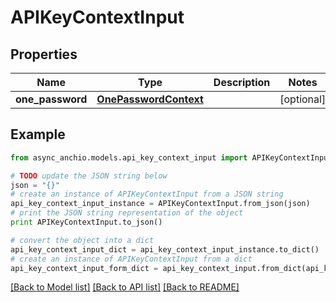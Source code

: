 # APIKeyContextInput


## Properties

Name | Type | Description | Notes
------------ | ------------- | ------------- | -------------
**one_password** | [**OnePasswordContext**](OnePasswordContext.md) |  | [optional] 

## Example

```python
from async_anchio.models.api_key_context_input import APIKeyContextInput

# TODO update the JSON string below
json = "{}"
# create an instance of APIKeyContextInput from a JSON string
api_key_context_input_instance = APIKeyContextInput.from_json(json)
# print the JSON string representation of the object
print APIKeyContextInput.to_json()

# convert the object into a dict
api_key_context_input_dict = api_key_context_input_instance.to_dict()
# create an instance of APIKeyContextInput from a dict
api_key_context_input_form_dict = api_key_context_input.from_dict(api_key_context_input_dict)
```
[[Back to Model list]](../README.md#documentation-for-models) [[Back to API list]](../README.md#documentation-for-api-endpoints) [[Back to README]](../README.md)


